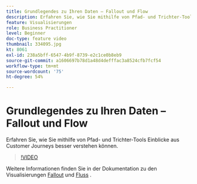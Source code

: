 ```yaml
---
title: Grundlegendes zu Ihren Daten – Fallout und Flow
description: Erfahren Sie, wie Sie mithilfe von Pfad- und Trichter-Tools Einblicke aus Customer Journeys besser verstehen können.
feature: Visualisierungen
role: Business Practitioner
level: Beginner
doc-type: feature video
thumbnail: 334095.jpg
kt: 8061
exl-id: 238a5bff-6547-4b9f-8739-e2c1ce0b8eb9
source-git-commit: a1606697b78d1a48d4defffac3a8524cfb7fcf54
workflow-type: tm+mt
source-wordcount: '75'
ht-degree: 54%

---
```


# Grundlegendes zu Ihren Daten – Fallout und Flow

Erfahren Sie, wie Sie mithilfe von Pfad- und Trichter-Tools Einblicke aus Customer Journeys besser verstehen können.

>[!VIDEO](https://video.tv.adobe.com/v/334095/?quality=12&learn=on)

Weitere Informationen finden Sie in der Dokumentation zu den Visualisierungen [Fallout](https://experienceleague.adobe.com/docs/analytics/analyze/analysis-workspace/visualizations/fallout/fallout-flow.html?lang=en) und [Fluss](https://experienceleague.adobe.com/docs/analytics/analyze/analysis-workspace/visualizations/flow/flow.html?lang=en) .
